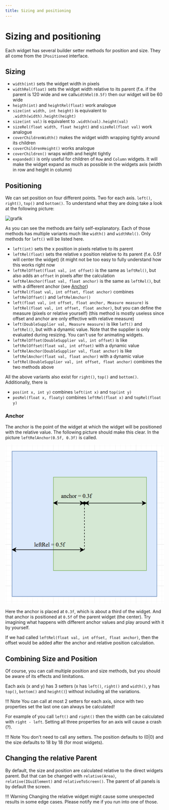 ```yaml
---
title: Sizing and positioning
---
```


# Sizing and positioning

Each widget has several builder setter methods for position and size. They all come from the `IPositioned` interface.

## Sizing

- `width(int)` sets the widget width in pixels
- `widthRel(float)` sets the widget width relative to its parent (f.e. if the parent is 120 wide and we
  call`widthRel(0.5f)` then our widget will be 60 wide
- `heigth(int)` and `heightRel(float)` work analogue
- `size(int width, int height)` is equivalent to `.width(width).height(height)`
- `size(int val)` is equivalent to `.width(val).height(val)`
- `sizeRel(float width, float height)` and `sizeRel(float val)` work analogue
- `coverChildrenWidth()` makes the widget width wrapping tightly around its children
- `coverChildrenHeight()` works analogue
- `coverChildren()` wraps width and height tightly
- `expanded()` is only useful for children of `Row` and `Column` widgets. It will make the widget expand as much as
  possible in the widgets axis (width in row and height in column)

## Positioning

We can set position on four different points. Two for each axis. `left()`, `right()`, `top()` and `bottom()`.
To understand what they are doing take a look at the following picture:

![grafik](https://github.com/CleanroomMC/ModularUI/assets/45517902/ab173431-1509-414c-8db4-4545c985a9bd)

As you can see the methods are fairly self-explanatory. Each of those methods has multiple variants much like `width()`
and `widthRel()`. Only methods for `left()` will be listed here.

- `left(int)` sets the x position in pixels relative to its parent
- `leftRel(float)` sets the relative x position relative to its parent (f.e. 0.5f will center the widget) (it might not
  be too easy to fully understand how this works right now
- `leftRelOffset(float val, int offset)` is the same as `leftRel()`, but also adds an `offset` in pixels after the
  calculation
- `leftRelAnchor(float val, float anchor)` is the same as `leftRel()`, but with a different anchor
  (see [Anchor](#anchor))
- `leftRel(float val, int offset, float anchor)` combines `leftRelOffset()` and `leftRelAnchor()`
- `left(float val, int offset, float anchor, Measure measure)` is `leftRel(float val, int offset, float anchor)`, but
  you can define the measure (pixels or relative yourself) (this method is mostly useless since offset and anchor are
  only effective with relative measure)
- `left(DoubleSupplier val, Measure measure)` is like `left()` and `leftRel()`, but with a dynamic value. Note that the
  supplier is only evaluated during resizing. You can't use for animating widgets.
- `leftRelOffset(DoubleSupplier val, int offset)` is like `leftRelOffset(float val, int offset)` with a dynamic value
- `leftRelAnchor(DoubleSupplier val, float anchor)` is like `leftRelAnchor(float val, float anchor)` with a dynamic
  value
- `leftRel(DoubleSupplier val, int offset, float anchor)` combines the two methods above

All the above variants also exist for `right()`, `top()` and `bottom()`.
Additionally, there is

- `pos(int x, int y)` combines `left(int x)` and `top(int y)`
- `posRel(float x, floaty)` combines `leftRel(float x)` and `topRel(float y)`

### Anchor

The anchor is the point of the widget at which the widget will be positioned with the relative value. The following
picture should make this clear. In the picture `leftRelAnchor(0.5f, 0.3f)` is called.

![anchor.png](./anchor.png)

Here the anchor is placed at `0.3f`, which is about a third of the widget.
And that anchor is positioned at `0.5f` of the parent widget (the center).
Try imagining what happens with different anchor values and play around with it by yourself.

If we had called `leftRel(float val, int offset, float anchor)`, then the offset would be added after the anchor
and relative position calculation.

## Combining Size and Position

Of course, you can call multiple position and size methods, but you should be aware of its effects and limitations.

Each axis (x and y) has 3 setters (x has `left()`, `right()` and `width()`, y has `top()`, `bottom()` and `height()`)
without including all the variations.

!!! Note
You can call at most 2 setters for each axis, since with two properties set the last one can always be calculated!

For example of you call `left()` and `right()` then the width can be calculated with `right - left`.
Setting all three properties for an axis will cause a crash (?).

!!! Note
You don't need to call any setters. The position defaults to (0|0) and the size defaults to 18 by 18 (for most widgets).

## Changing the relative Parent

By default, the size and position are calculated relative to the direct widgets parent. But that can be changed with
`relative(Area)`, `relative(IGuiElement)` and `relativeToScreen()`.
The parent of all panels is by default the screen.

!!! Warning
Changing the relative widget might cause some unexpected results in some edge cases. Please notify me if you run
into one of those.
